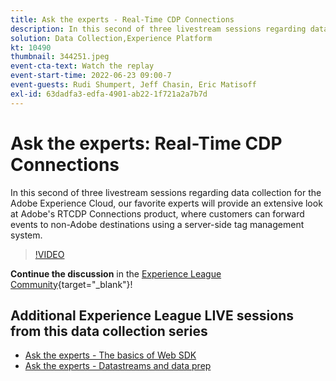 ```yaml
---
title: Ask the experts - Real-Time CDP Connections
description: In this second of three livestream sessions regarding data collection for the Adobe Experience Cloud, our favorite experts will provide an extensive look at Adobe's RTCDP Connections product, where customers can forward events to non-Adobe destinations using a server-side tag management system.
solution: Data Collection,Experience Platform
kt: 10490
thumbnail: 344251.jpeg
event-cta-text: Watch the replay
event-start-time: 2022-06-23 09:00-7
event-guests: Rudi Shumpert, Jeff Chasin, Eric Matisoff
exl-id: 63dadfa3-edfa-4901-ab22-1f721a2a7b7d
---
```

# Ask the experts: Real-Time CDP Connections

In this second of three livestream sessions regarding data collection for the Adobe Experience Cloud, our favorite experts will provide an extensive look at Adobe's RTCDP Connections product, where customers can forward events to non-Adobe destinations using a server-side tag management system.

>[!VIDEO](https://video.tv.adobe.com/v/344251/?quality=12&learn=on)

**Continue the discussion** in the [Experience League Community](https://experienceleaguecommunities.adobe.com/t5/adobe-experience-platform-launch/experience-league-live-post-session-discussion-real-time-cdp/m-p/458195#M285){target="_blank"}!

## Additional Experience League LIVE sessions from this data collection series

* [Ask the experts - The basics of Web SDK](exl-live-episode-05-26-22.md)
* [Ask the experts - Datastreams and data prep](exl-live-episode-07-21-22.md)
